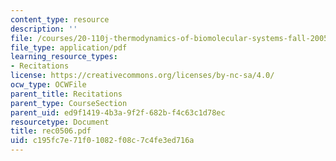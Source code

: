 ```yaml
---
content_type: resource
description: ''
file: /courses/20-110j-thermodynamics-of-biomolecular-systems-fall-2005/c195fc7e71f01082f08c7c4fe3ed716a_rec0506.pdf
file_type: application/pdf
learning_resource_types:
- Recitations
license: https://creativecommons.org/licenses/by-nc-sa/4.0/
ocw_type: OCWFile
parent_title: Recitations
parent_type: CourseSection
parent_uid: ed9f1419-4b3a-9f2f-682b-f4c63c1d78ec
resourcetype: Document
title: rec0506.pdf
uid: c195fc7e-71f0-1082-f08c-7c4fe3ed716a
---
```


